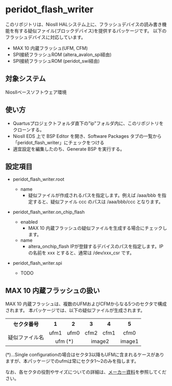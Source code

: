 # peridot\_flash\_writer

このリポジトリは、NiosII HALシステム上に、フラッシュデバイスの読み書き機能を有する疑似ファイル(ブロックデバイス)を提供するパッケージです。
以下のフラッシュデバイスに対応しています。

- MAX 10 内蔵フラッシュ(UFM, CFM)
- SPI接続フラッシュROM (altera\_avalon\_spi経由)
- SPI接続フラッシュROM (peridot\_swi経由)

## 対象システム

NiosIIベースソフトウェア環境

## 使い方

- Quartusプロジェクトフォルダ直下の"ip"フォルダ内に、このリポジトリをクローンする。
- NiosII EDS 上で BSP Editor を開き、Software Packages タブの一覧から「peridot\_flash\_writer」にチェックをつける
- 適宜設定を編集したのち、Generate BSP を実行する。

## 設定項目

- peridot\_flash\_writer.root
  - name
    - 疑似ファイルが作成されるパスを指定します。例えば /aaa/bbb を指定すると、疑似ファイル ccc のパスは /aaa/bbb/ccc となります。

- peridot\_flash\_writer.on\_chip\_flash
  - enabled
    - MAX 10 内蔵フラッシュの疑似ファイルを生成する場合にチェックします。
  - name
    - altera\_onchip\_flash IPが登録するデバイスのパスを指定します。IPの名前を xxx とすると、通常は /dev/xxx\_csr です。

- peridot\_flash\_writer.spi
  - TODO

## MAX 10 内蔵フラッシュの扱い

MAX 10 内蔵フラッシュは、複数のUFMおよびCFMからなる5つのセクタで構成されます。
本パッケージでは、以下の疑似ファイルが生成されます。

<table>
<tr><th>セクタ番号</th><th>1</th><th>2</th><th>3</th><th>4</th><th>5</th></tr>
<tr><td rowspan="2">疑似ファイル名</td><td align="center">ufm1</td><td align="center">ufm0</td><td align="center">cfm2</td><td align="center">cfm1</td><td align="center">cfm0</td></tr>
<tr><td colspan="2" align="center">ufm (*)</td><td colspan="2" align="center">image2</td><td align="center">image1</td></tr>
</table>

(*)…Single configurationの場合はセクタ3以降もUFMに含まれるケースがありますが、本パッケージでのufmは常にセクタ1～2のみを指します。

なお、各セクタの役割やサイズについての詳細は、[メーカー資料](https://www.altera.com/en_US/pdfs/literature/hb/max-10/ug_m10_ufm.pdf)を参照してください。
